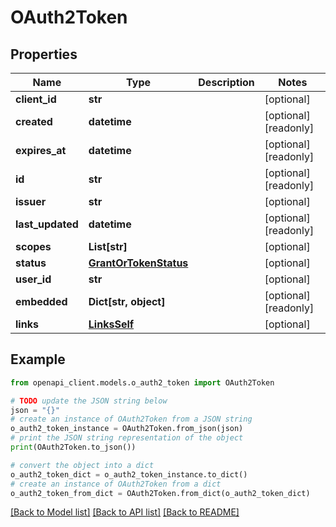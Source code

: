 # OAuth2Token


## Properties

Name | Type | Description | Notes
------------ | ------------- | ------------- | -------------
**client_id** | **str** |  | [optional] 
**created** | **datetime** |  | [optional] [readonly] 
**expires_at** | **datetime** |  | [optional] [readonly] 
**id** | **str** |  | [optional] [readonly] 
**issuer** | **str** |  | [optional] 
**last_updated** | **datetime** |  | [optional] [readonly] 
**scopes** | **List[str]** |  | [optional] 
**status** | [**GrantOrTokenStatus**](GrantOrTokenStatus.md) |  | [optional] 
**user_id** | **str** |  | [optional] 
**embedded** | **Dict[str, object]** |  | [optional] [readonly] 
**links** | [**LinksSelf**](LinksSelf.md) |  | [optional] 

## Example

```python
from openapi_client.models.o_auth2_token import OAuth2Token

# TODO update the JSON string below
json = "{}"
# create an instance of OAuth2Token from a JSON string
o_auth2_token_instance = OAuth2Token.from_json(json)
# print the JSON string representation of the object
print(OAuth2Token.to_json())

# convert the object into a dict
o_auth2_token_dict = o_auth2_token_instance.to_dict()
# create an instance of OAuth2Token from a dict
o_auth2_token_from_dict = OAuth2Token.from_dict(o_auth2_token_dict)
```
[[Back to Model list]](../README.md#documentation-for-models) [[Back to API list]](../README.md#documentation-for-api-endpoints) [[Back to README]](../README.md)


